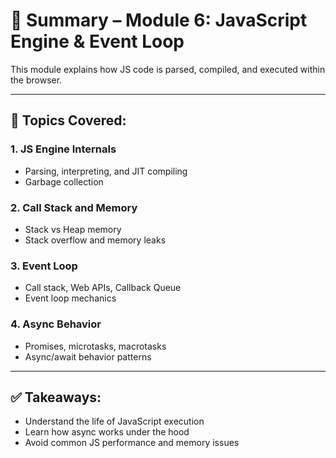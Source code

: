 # 📘 Summary – Module 6: JavaScript Engine & Event Loop

This module explains how JS code is parsed, compiled, and executed within the browser.

---

## 📂 Topics Covered:

### 1. JS Engine Internals
- Parsing, interpreting, and JIT compiling
- Garbage collection

### 2. Call Stack and Memory
- Stack vs Heap memory
- Stack overflow and memory leaks

### 3. Event Loop
- Call stack, Web APIs, Callback Queue
- Event loop mechanics

### 4. Async Behavior
- Promises, microtasks, macrotasks
- Async/await behavior patterns

---

## ✅ Takeaways:
- Understand the life of JavaScript execution
- Learn how async works under the hood
- Avoid common JS performance and memory issues